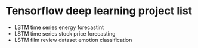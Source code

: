 # Tensorflow deep learning project list
- LSTM time series energy forecastint
- LSTM time series stock price forecasting
- LSTM film review dataset emotion classification
